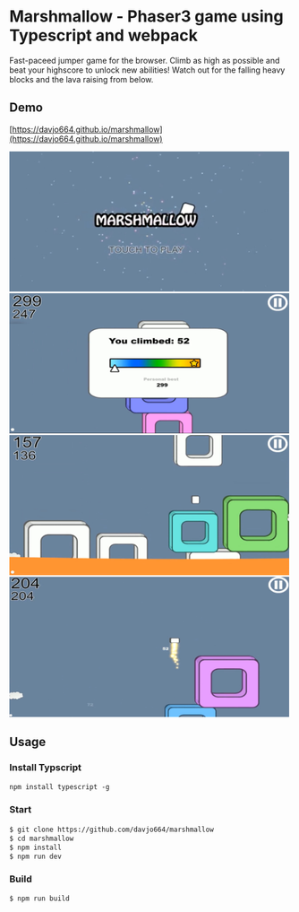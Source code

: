 # Marshmallow - Phaser3 game using Typescript and webpack

Fast-paceed jumper game for the browser. Climb as high as possible and beat your highscore to unlock new abilities! 
Watch out for the falling heavy blocks and the lava raising from below.

## Demo

[https://davjo664.github.io/marshmallow](https://davjo664.github.io/marshmallow)

<img src="./images/IMG4.jpg" width="500" height="250" />
<img src="./images/IMG1.jpg" width="500" height="250" />
<img src="./images/IMG2.jpg" width="500" height="250" />
<img src="./images/IMG3.jpg" width="500" height="250" />

## Usage

### Install Typscript

```
npm install typescript -g
```

### Start

```
$ git clone https://github.com/davjo664/marshmallow
$ cd marshmallow
$ npm install
$ npm run dev
```

### Build

```
$ npm run build
```